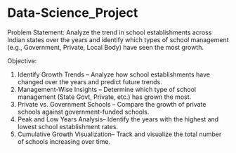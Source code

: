 # Data-Science_Project

Problem Statement:
Analyze the trend in school establishments across Indian states over the years and identify which types of school management (e.g., Government, Private, Local Body) have seen the most growth.

Objective:
1. Identify Growth Trends – Analyze how school establishments have changed over the years and predict future trends.  
2. Management-Wise Insights – Determine which type of school management (State Govt, Private, etc.) has grown the most.  
3. Private vs. Government Schools – Compare the growth of private schools against government-funded schools.  
4. Peak and Low Years Analysis– Identify the years with the highest and lowest school establishment rates.  
5. Cumulative Growth Visualization– Track and visualize the total number of schools increasing over time.
  
